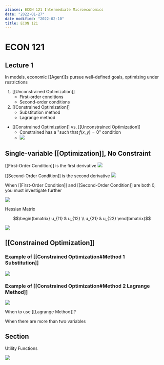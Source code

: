 ```yaml
---
aliases: ECON 121 Intermediate Microeconomics
date: "2022-01-27"
date modified: "2022-02-10"
title: ECON 121
---
```


# ECON 121

## Lecture 1
In models, economic [[Agent]]s pursue well-defined goals, optimizing under restrictions

1. [[Unconstrained Optimization]]
	- First-order conditions
	- Second-order conditions
2. [[Constrained Optimization]]
	- Substitution method
	- Lagrange method

- [[Constrained Optimization]] vs. [[Unconstrained Optimization]]
	- Constrained has a "such that $f(x,y)=0$" condition
	- ![](https://i.imgur.com/HcxEn5h.png)

## Single-variable [[Optimization]], No Constraint
[[First-Order Condition]] is the first derivative
![](https://i.imgur.com/yhiQVAD.png)

[[Second-Order Condition]] is the second derivative
![](https://i.imgur.com/ocJbvJx.png)

When [[First-Order Condition]] and [[Second-Order Condition]] are both 0, you must investigate further

![](https://i.imgur.com/wFUYqDm.png)

Hessian Matrix

  $$\begin{bmatrix}
	u_{11} & u_{12} \\
	u_{21} & u_{22}
  \end{bmatrix}$$

![](https://i.imgur.com/9alu73t.png)

## [[Constrained Optimization]]

### Example of [[Constrained Optimization#Method 1 Substitution]]
![](https://i.imgur.com/kLUysbl.png)

### Example of [[Constrained Optimization#Method 2 Lagrange Method]]
![](https://i.imgur.com/XdF5zQn.png)

When to use [[Lagrange Method]]?

When there are more than two variables

## Section
Utility Functions

![](https://i.imgur.com/Hf3kR7M.png)
